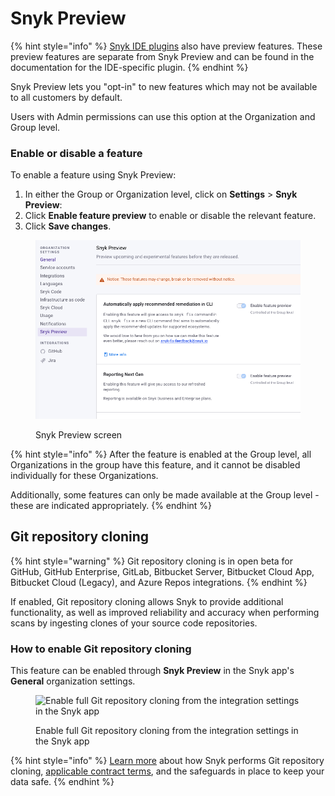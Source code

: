 # Snyk Preview

{% hint style="info" %}
[Snyk IDE plugins](../../integrations/ide-tools/) also have preview features. These preview features are separate from Snyk Preview and can be found in the documentation for the IDE-specific plugin.
{% endhint %}

Snyk Preview lets you "opt-in" to new features which may not be available to all customers by default.

Users with Admin permissions can use this option at the Organization and Group level.

### Enable or disable a feature

To enable a feature using Snyk Preview:

1. In either the Group or Organization level, click on **Settings** > **Snyk Preview**:
2. Click **Enable feature preview** to enable or disable the relevant feature.
3. Click **Save changes**.

<figure><img src="../../.gitbook/assets/Screenshot 2023-05-04 at 11.36.07.png" alt="Snyk Preview screen"><figcaption><p>Snyk Preview screen</p></figcaption></figure>

{% hint style="info" %}
After the feature is enabled at the Group level, all Organizations in the group have this feature, and it cannot be disabled individually for these Organizations.

Additionally, some features can only be made available at the Group level - these are indicated appropriately.
{% endhint %}

## Git repository cloning

{% hint style="warning" %}
Git repository cloning is in open beta for GitHub, GitHub Enterprise, GitLab, Bitbucket Server, Bitbucket Cloud App, Bitbucket Cloud (Legacy), and Azure Repos integrations.
{% endhint %}

If enabled, Git repository cloning allows Snyk to provide additional functionality, as well as improved reliability and accuracy when performing scans by ingesting clones of your source code repositories.

### How to enable Git repository cloning

This feature can be enabled through **Snyk Preview** in the Snyk app's **General** organization settings.

<figure><img src="https://lh4.googleusercontent.com/NeiM1iGKaUMiHC-qr8n3SjlNRCr8j33XO3M5PtAdMUJaIap6RNv1UwmpiVv1siDWRnE61v490VoLTP1uXL0gUVHQDLh7FK29vGQLSvCMhlmd2NZJnbWFt3xIOxzHO7Nw7SAQDGiMwLotub8y5HU2-vbyEiY9GzA4DXwRh3xXiib7z99lqHEDDShD9jQMfWjn" alt="Enable full Git repository cloning from the integration settings in the Snyk app"><figcaption><p>Enable full Git repository cloning from the integration settings in the Snyk app</p></figcaption></figure>

{% hint style="info" %}
[Learn more](../../more-info/how-snyk-handles-your-data.md#git-repository-cloning) about how Snyk performs Git repository cloning, [applicable contract terms](../../more-info/how-snyk-handles-your-data.md#git-cloning-applicable-contract-terms), and the safeguards in place to keep your data safe.
{% endhint %}
